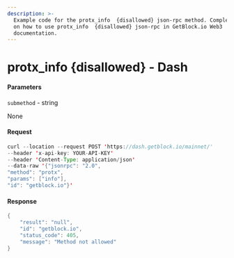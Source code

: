 ```yaml
---
description: >-
  Example code for the protx_info  {disallowed} json-rpc method. Сomplete guide
  on how to use protx_info  {disallowed} json-rpc in GetBlock.io Web3
  documentation.
---
```


# protx\_info {disallowed} - Dash

#### Parameters

`submethod` - string

None

#### Request

```java
curl --location --request POST 'https://dash.getblock.io/mainnet/' 
--header 'x-api-key: YOUR-API-KEY' 
--header 'Content-Type: application/json' 
--data-raw '{"jsonrpc": "2.0",
"method": "protx",
"params": ["info"],
"id": "getblock.io"}'
```

#### Response

```java
{
    "result": "null",
    "id": "getblock.io",
    "status_code": 405,
    "message": "Method not allowed"
}
```
